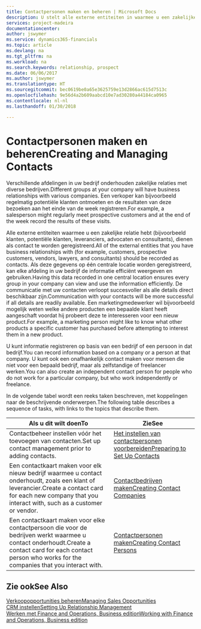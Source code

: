 ```yaml
---
title: Contactpersonen maken en beheren | Microsoft Docs
description: U stelt alle externe entiteiten in waarmee u een zakelijke relatie hebt (zoals prospects, klanten, leveranciers en consultants) als contacten.
services: project-madeira
documentationcenter: 
author: jswymer
ms.service: dynamics365-financials
ms.topic: article
ms.devlang: na
ms.tgt_pltfrm: na
ms.workload: na
ms.search.keywords: relationship, prospect
ms.date: 06/06/2017
ms.author: jswymer
ms.translationtype: HT
ms.sourcegitcommit: bec0619be0a65e3625759e13d2866ac615d7513c
ms.openlocfilehash: 9e56d4a2b609aabcd10e7ad30280a44184ca0965
ms.contentlocale: nl-nl
ms.lasthandoff: 01/30/2018

---
```

# <a name="creating-and-managing-contacts"></a><span data-ttu-id="9ba8b-103">Contactpersonen maken en beheren</span><span class="sxs-lookup"><span data-stu-id="9ba8b-103">Creating and Managing Contacts</span></span>
<span data-ttu-id="9ba8b-104">Verschillende afdelingen in uw bedrijf onderhouden zakelijke relaties met diverse bedrijven.</span><span class="sxs-lookup"><span data-stu-id="9ba8b-104">Different groups at your company will have business relationships with various companies.</span></span> <span data-ttu-id="9ba8b-105">Een verkoper kan bijvoorbeeld regelmatig potentiële klanten ontmoeten en de resultaten van deze bezoeken aan het einde van de week registreren.</span><span class="sxs-lookup"><span data-stu-id="9ba8b-105">For example, a salesperson might regularly meet prospective customers and at the end of the week record the results of these visits.</span></span>

<span data-ttu-id="9ba8b-106">Alle externe entiteiten waarmee u een zakelijke relatie hebt (bijvoorbeeld klanten, potentiële klanten, leveranciers, advocaten en consultants), dienen als contact te worden geregistreerd.</span><span class="sxs-lookup"><span data-stu-id="9ba8b-106">All of the external entities that you have business relationships with (for example, customers, prospective customers, vendors, lawyers, and consultants) should be recorded as contacts.</span></span> <span data-ttu-id="9ba8b-107">Als deze gegevens op één centrale locatie worden geregistreerd, kan elke afdeling in uw bedrijf de informatie efficiënt weergeven en gebruiken.</span><span class="sxs-lookup"><span data-stu-id="9ba8b-107">Having this data recorded in one central location ensures every group in your company can view and use the information efficiently.</span></span> <span data-ttu-id="9ba8b-108">De communicatie met uw contacten verloopt succesvoller als alle details direct beschikbaar zijn.</span><span class="sxs-lookup"><span data-stu-id="9ba8b-108">Communication with your contacts will be more successful if all details are readily available.</span></span> <span data-ttu-id="9ba8b-109">Een marketingmedewerker wil bijvoorbeeld mogelijk weten welke andere producten een bepaalde klant heeft aangeschaft voordat hij probeert deze te interesseren voor een nieuw product.</span><span class="sxs-lookup"><span data-stu-id="9ba8b-109">For example, a marketing person might like to know what other products a specific customer has purchased before attempting to interest them in a new product.</span></span>

<span data-ttu-id="9ba8b-110">U kunt informatie registreren op basis van een bedrijf of een persoon in dat bedrijf.</span><span class="sxs-lookup"><span data-stu-id="9ba8b-110">You can record information based on a company or a person at that company.</span></span> <span data-ttu-id="9ba8b-111">U kunt ook een onafhankelijk contact maken voor mensen die niet voor een bepaald bedrijf, maar als zelfstandige of freelancer werken.</span><span class="sxs-lookup"><span data-stu-id="9ba8b-111">You can also create an independent contact person for people who do not work for a particular company, but who work independently or freelance.</span></span>

<span data-ttu-id="9ba8b-112">In de volgende tabel wordt een reeks taken beschreven, met koppelingen naar de beschrijvende onderwerpen.</span><span class="sxs-lookup"><span data-stu-id="9ba8b-112">The following table describes a sequence of tasks, with links to the topics that describe them.</span></span>

| <span data-ttu-id="9ba8b-113">Als u dit wilt doen</span><span class="sxs-lookup"><span data-stu-id="9ba8b-113">To</span></span> | <span data-ttu-id="9ba8b-114">Zie</span><span class="sxs-lookup"><span data-stu-id="9ba8b-114">See</span></span> |
| --- | --- |
| <span data-ttu-id="9ba8b-115">Contactbeheer instellen vóór het toevoegen van contacten.</span><span class="sxs-lookup"><span data-stu-id="9ba8b-115">Set up contact management prior to adding contacts.</span></span> |[<span data-ttu-id="9ba8b-116">Het instellen van contactpersonen voorbereiden</span><span class="sxs-lookup"><span data-stu-id="9ba8b-116">Preparing to Set Up Contacts</span></span>](marketing-setup-contacts.md) |
| <span data-ttu-id="9ba8b-117">Een contactkaart maken voor elk nieuw bedrijf waarmee u contact onderhoudt, zoals een klant of leverancier.</span><span class="sxs-lookup"><span data-stu-id="9ba8b-117">Create a contact card for each new company that you interact with, such as a customer or vendor.</span></span> |[<span data-ttu-id="9ba8b-118">Contactbedrijven maken</span><span class="sxs-lookup"><span data-stu-id="9ba8b-118">Creating Contact Companies</span></span>](marketing-create-contact-companies.md) |
| <span data-ttu-id="9ba8b-119">Een contactkaart maken voor elke contactpersoon die voor de bedrijven werkt waarmee u contact onderhoudt.</span><span class="sxs-lookup"><span data-stu-id="9ba8b-119">Create a contact card for each contact person who works for the companies that you interact with.</span></span> |[<span data-ttu-id="9ba8b-120">Contactpersonen maken</span><span class="sxs-lookup"><span data-stu-id="9ba8b-120">Creating Contact Persons</span></span>](marketing-create-contact-persons.md) |

## <a name="see-also"></a><span data-ttu-id="9ba8b-121">Zie ook</span><span class="sxs-lookup"><span data-stu-id="9ba8b-121">See Also</span></span>
[<span data-ttu-id="9ba8b-122">Verkoopopportunities beheren</span><span class="sxs-lookup"><span data-stu-id="9ba8b-122">Managing Sales Opportunities</span></span>](marketing-manage-sales-opportunities.md)  
[<span data-ttu-id="9ba8b-123">CRM instellen</span><span class="sxs-lookup"><span data-stu-id="9ba8b-123">Setting Up Relationship Management</span></span>](marketing-setup-marketing.md)  
[<span data-ttu-id="9ba8b-124">Werken met Finance and Operations, Business edition</span><span class="sxs-lookup"><span data-stu-id="9ba8b-124">Working with Finance and Operations, Business edition</span></span>](ui-work-product.md)  

